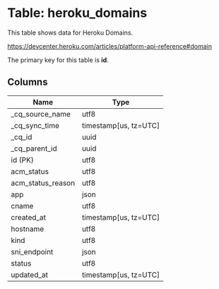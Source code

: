 # Table: heroku_domains

This table shows data for Heroku Domains.

https://devcenter.heroku.com/articles/platform-api-reference#domain

The primary key for this table is **id**.

## Columns

| Name          | Type          |
| ------------- | ------------- |
|_cq_source_name|utf8|
|_cq_sync_time|timestamp[us, tz=UTC]|
|_cq_id|uuid|
|_cq_parent_id|uuid|
|id (PK)|utf8|
|acm_status|utf8|
|acm_status_reason|utf8|
|app|json|
|cname|utf8|
|created_at|timestamp[us, tz=UTC]|
|hostname|utf8|
|kind|utf8|
|sni_endpoint|json|
|status|utf8|
|updated_at|timestamp[us, tz=UTC]|